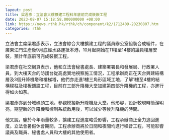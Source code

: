 ```yaml
---
layout: post
title: 梁君彥：立法會大樓擴建工程料年底前完成裝嵌工程
date: 2023-08-07 15:18:58.000000000 +08:00
link: https://news.rthk.hk/rthk/ch/component/k2/1712409-20230807.htm
categories: rthk
---
```


立法會主席梁君彥表示，立法會綜合大樓擴建工程的議員辦公室組裝合成組件，在廣東江門生產後9月底經水路運抵本港，10月起開始在11樓至14樓的議員樓層安裝，預計年底前可完成裝嵌工程。

梁君彥在社交網頁表示，他和立法會秘書處長、建築署署長和發展局、行政署人員，到大樓天台的防護台從高處實地視察施工情況，工程承辦商正在天台興建結構層及3個升降機塔和樓梯塔，他們亦走進1樓三角形區域工地，了解1樓至4樓的結構樑柱及樓板鋪設工程，目前在三部升降機大堂加建第四部升降機的工程，亦進行得如火如荼。

梁君彥亦到分域碼頭工地，參觀模擬新升降機及大堂。他形容，設計較現時簡潔明亮，期望新的升降機和控制系統啟用後，可以減少等候升降機的時間。

他又說，鑒於今年雨量較多，擴建工程進度略受影響，工程承辦商正全力追回進度。立法會暑假休會期間，工程承辦商將於日間和夜間均進行噪音工程，可能影響議員及職員、秘書處人員和大樓的其他使用者。
